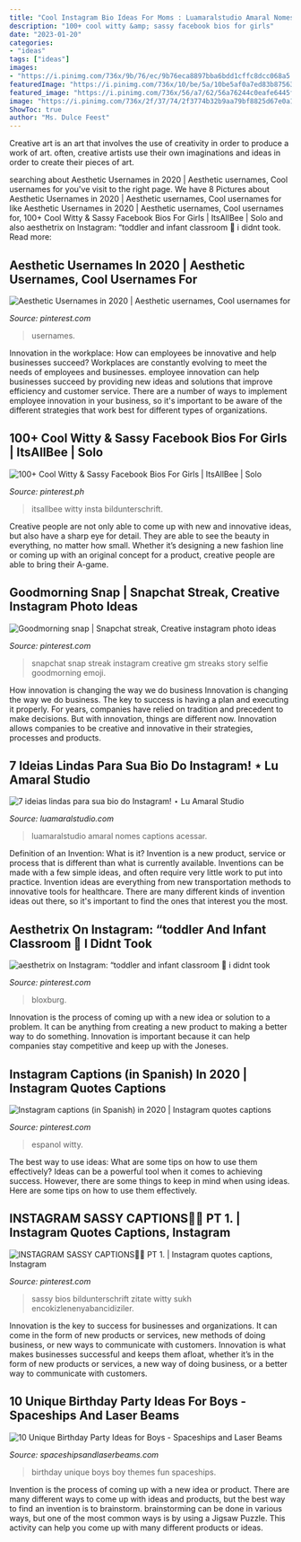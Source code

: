```yaml
---
title: "Cool Instagram Bio Ideas For Moms : Luamaralstudio Amaral Nomes Captions Acessar"
description: "100+ cool witty &amp; sassy facebook bios for girls"
date: "2023-01-20"
categories:
- "ideas"
tags: ["ideas"]
images:
- "https://i.pinimg.com/736x/9b/76/ec/9b76eca8897bba6bdd1cffc8dcc068a5.jpg"
featuredImage: "https://i.pinimg.com/736x/10/be/5a/10be5af0a7ed83b87563664db47b42f0.jpg"
featured_image: "https://i.pinimg.com/736x/56/a7/62/56a76244c0eafe6445f53af82e51d151.jpg"
image: "https://i.pinimg.com/736x/2f/37/74/2f3774b32b9aa79bf8825d67e0a1ea19.jpg"
ShowToc: true
author: "Ms. Dulce Feest"
---
```



Creative art is an art that involves the use of creativity in order to produce a work of art. often, creative artists use their own imaginations and ideas in order to create their pieces of art.

	

		
searching about Aesthetic Usernames in 2020 | Aesthetic usernames, Cool usernames for you've visit to the right page. We have 8 Pictures about Aesthetic Usernames in 2020 | Aesthetic usernames, Cool usernames for like Aesthetic Usernames in 2020 | Aesthetic usernames, Cool usernames for, 100+ Cool Witty &amp; Sassy Facebook Bios For Girls | ItsAllBee | Solo and also aesthetrix on Instagram: “toddler and infant classroom 🥱 i didnt took. Read more:
		
    
## Aesthetic Usernames In 2020 | Aesthetic Usernames, Cool Usernames For

<img loading=lazy src="https://i.pinimg.com/736x/56/a7/62/56a76244c0eafe6445f53af82e51d151.jpg" onerror="this.onerror=null;this.src='https://tse2.mm.bing.net/th?id=OIP.OnzsBUHUA0KMTivQttSCmwHaLH&amp;pid=15.1';" alt="Aesthetic Usernames in 2020 | Aesthetic usernames, Cool usernames for">

_Source: pinterest.com_

>usernames. 

	

Innovation in the workplace: How can employees be innovative and help businesses succeed?
Workplaces are constantly evolving to meet the needs of employees and businesses. employee innovation can help businesses succeed by providing new ideas and solutions that improve efficiency and customer service. There are a number of ways to implement employee innovation in your business, so it's important to be aware of the different strategies that work best for different types of organizations.

    
## 100+ Cool Witty &amp; Sassy Facebook Bios For Girls | ItsAllBee | Solo

<img loading=lazy src="https://i.pinimg.com/736x/2f/37/74/2f3774b32b9aa79bf8825d67e0a1ea19.jpg" onerror="this.onerror=null;this.src='https://tse4.mm.bing.net/th?id=OIP.ntu-vJOuWlIGiVkLDJNRCwAAAA&amp;pid=15.1';" alt="100+ Cool Witty &amp; Sassy Facebook Bios For Girls | ItsAllBee | Solo">

_Source: pinterest.ph_

>itsallbee witty insta bildunterschrift. 

	

Creative people are not only able to come up with new and innovative ideas, but also have a sharp eye for detail. They are able to see the beauty in everything, no matter how small. Whether it’s designing a new fashion line or coming up with an original concept for a product, creative people are able to bring their A-game.

    
## Goodmorning Snap | Snapchat Streak, Creative Instagram Photo Ideas

<img loading=lazy src="https://i.pinimg.com/736x/76/57/77/765777e403ee122405374978daef2a1f.jpg" onerror="this.onerror=null;this.src='https://tse3.mm.bing.net/th?id=OIP.9pwlT2FuzglsGi2NkW1pogHaOX&amp;pid=15.1';" alt="Goodmorning snap | Snapchat streak, Creative instagram photo ideas">

_Source: pinterest.com_

>snapchat snap streak instagram creative gm streaks story selfie goodmorning emoji. 

	

How innovation is changing the way we do business
Innovation is changing the way we do business. The key to success is having a plan and executing it properly. For years, companies have relied on tradition and precedent to make decisions. But with innovation, things are different now. Innovation allows companies to be creative and innovative in their strategies, processes and products.

    
## 7 Ideias Lindas Para Sua Bio Do Instagram! ⋆ Lu Amaral Studio

<img loading=lazy src="https://i0.wp.com/www.luamaralstudio.com/wp-content/uploads/2019/07/instagram-bio-design-ideas-4-1.png?resize=580%2C870&amp;ssl=1" onerror="this.onerror=null;this.src='https://tse4.mm.bing.net/th?id=OIP.6NW4v4Tw0f0H8qyHBzRypwHaLH&amp;pid=15.1';" alt="7 ideias lindas para sua bio do Instagram! ⋆ Lu Amaral Studio">

_Source: luamaralstudio.com_

>luamaralstudio amaral nomes captions acessar. 

	

Definition of an Invention: What is it?
Invention is a new product, service or process that is different than what is currently available. Inventions can be made with a few simple ideas, and often require very little work to put into practice. Invention ideas are everything from new transportation methods to innovative tools for healthcare. There are many different kinds of invention ideas out there, so it's important to find the ones that interest you the most.

    
## Aesthetrix On Instagram: “toddler And Infant Classroom 🥱 I Didnt Took

<img loading=lazy src="https://i.pinimg.com/736x/2d/82/75/2d8275ed6618adf9aca33c6e2b219355.jpg" onerror="this.onerror=null;this.src='https://tse4.mm.bing.net/th?id=OIP.M1YjRdUYsguUnvee2FeI5wHaEK&amp;pid=15.1';" alt="aesthetrix on Instagram: “toddler and infant classroom 🥱 i didnt took">

_Source: pinterest.com_

>bloxburg. 

	

Innovation is the process of coming up with a new idea or solution to a problem. It can be anything from creating a new product to making a better way to do something. Innovation is important because it can help companies stay competitive and keep up with the Joneses.

    
## Instagram Captions (in Spanish) In 2020 | Instagram Quotes Captions

<img loading=lazy src="https://i.pinimg.com/736x/9b/76/ec/9b76eca8897bba6bdd1cffc8dcc068a5.jpg" onerror="this.onerror=null;this.src='https://tse4.mm.bing.net/th?id=OIP.fc17Mq9sZ8VGdOr0XS1yYgHaNK&amp;pid=15.1';" alt="Instagram captions (in Spanish) in 2020 | Instagram quotes captions">

_Source: pinterest.com_

>espanol witty. 

	

The best way to use ideas: What are some tips on how to use them effectively?
Ideas can be a powerful tool when it comes to achieving success. However, there are some things to keep in mind when using ideas. Here are some tips on how to use them effectively.

    
## INSTAGRAM SASSY CAPTIONS🤘🏻 PT 1. | Instagram Quotes Captions, Instagram

<img loading=lazy src="https://i.pinimg.com/736x/10/be/5a/10be5af0a7ed83b87563664db47b42f0.jpg" onerror="this.onerror=null;this.src='https://tse2.mm.bing.net/th?id=OIP.-K1HnCxIGUZceNi-0w1dEwHaNL&amp;pid=15.1';" alt="INSTAGRAM SASSY CAPTIONS🤘🏻 PT 1. | Instagram quotes captions, Instagram">

_Source: pinterest.com_

>sassy bios bildunterschrift zitate witty sukh encokizlenenyabancidiziler. 

	

Innovation is the key to success for businesses and organizations. It can come in the form of new products or services, new methods of doing business, or new ways to communicate with customers. Innovation is what makes businesses successful and keeps them afloat, whether it’s in the form of new products or services, a new way of doing business, or a better way to communicate with customers.

    
## 10 Unique Birthday Party Ideas For Boys - Spaceships And Laser Beams

<img loading=lazy src="https://spaceshipsandlaserbeams.com/wp-content/uploads/2015/09/unique-birthday-party-ideas-for-boys-fun.jpg.jpg" onerror="this.onerror=null;this.src='https://tse2.mm.bing.net/th?id=OIP.y8iO0fvm-BlWaq7WHoPNJQHaLH&amp;pid=15.1';" alt="10 Unique Birthday Party Ideas for Boys - Spaceships and Laser Beams">

_Source: spaceshipsandlaserbeams.com_

>birthday unique boys boy themes fun spaceships. 

	

Invention is the process of coming up with a new idea or product. There are many different ways to come up with ideas and products, but the best way to find an invention is to brainstorm. brainstorming can be done in various ways, but one of the most common ways is by using a Jigsaw Puzzle. This activity can help you come up with many different products or ideas.

